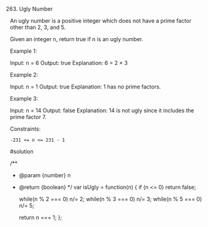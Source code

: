 263. Ugly Number

An ugly number is a positive integer which does not have a prime factor other than 2, 3, and 5.

Given an integer n, return true if n is an ugly number.

 

Example 1:

Input: n = 6
Output: true
Explanation: 6 = 2 × 3

Example 2:

Input: n = 1
Output: true
Explanation: 1 has no prime factors.

Example 3:

Input: n = 14
Output: false
Explanation: 14 is not ugly since it includes the prime factor 7.

 

Constraints:

    -231 <= n <= 231 - 1

#solution

/**
 * @param {number} n
 * @return {boolean}
 */
var isUgly = function(n) {
    if (n <= 0) return false;
    
    while(n % 2 === 0) n/= 2;
    while(n % 3 === 0) n/= 3;
    while(n % 5 === 0) n/= 5;

    return n === 1;
};
